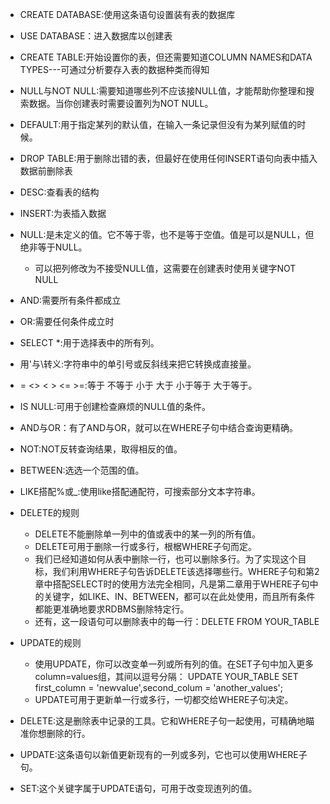 * CREATE DATABASE:使用这条语句设置装有表的数据库
* USE DATABASE：进入数据库以创建表
* CREATE TABLE:开始设置你的表，但还需要知道COLUMN NAMES和DATA TYPES---可通过分析要存入表的数据种类而得知
* NULL与NOT NULL:需要知道哪些列不应该接NULL值，才能帮助你整理和搜索数据。当你创建表时需要设置列为NOT NULL。
* DEFAULT:用于指定某列的默认值，在输入一条记录但没有为某列赋值的时候。
* DROP TABLE:用于删除岀错的表，但最好在使用任何INSERT语句向表中插入数据前删除表

* DESC:查看表的结构
* INSERT:为表插入数据
* NULL:是未定义的值。它不等于零，也不是等于空值。值是可以是NULL，但绝非等于NULL。
    * 可以把列修改为不接受NULL值，这需要在创建表时使用关键字NOT NULL

* AND:需要所有条件都成立
* OR:需要任何条件成立时

* SELECT *:用于选择表中的所有列。
* 用'与\转义:字符串中的单引号或反斜线来把它转换成直接量。
* = <> < > <= >=:等于 不等于 小于 大于 小于等于 大于等于。

* IS NULL:可用于创建检查麻烦的NULL值的条件。
* AND与OR：有了AND与OR，就可以在WHERE子句中结合查询更精确。
* NOT:NOT反转查询结果，取得相反的值。
* BETWEEN:选选一个范围的值。
* LIKE搭配%或_:使用like搭配通配符，可搜索部分文本字符串。

* DELETE的规则
    * DELETE不能删除单一列中的值或表中的某一列的所有值。
    * DELETE可用于删除一行或多行，根椐WHERE子句而定。
    * 我们已经知道如何从表中删除一行，也可以删除多行。为了实现这个目标，我们利用WHERE子句告诉DELETE该选择哪些行。WHERE子句和第2章中搭配SELECT时的使用方法完全相同，凡是第二章用于WHERE子句中的关键字，如LIKE、IN、BETWEEN，都可以在此处使用，而且所有条件都能更准确地要求RDBMS删除特定行。
    * 还有，这一段语句可以删除表中的每一行：DELETE FROM YOUR_TABLE

* UPDATE的规则
    * 使用UPDATE，你可以改变单一列或所有列的值。在SET子句中加入更多column=values组，其间以逗号分隔：
    UPDATE YOUR_TABLE SET first_column = 'newvalue',second_colum = 'another_values';
    * UPDATE可用于更新单一行或多行，一切都交给WHERE子句决定。

* DELETE:这是删除表中记录的工具。它和WHERE子句一起使用，可精确地瞄准你想删除的行。
* UPDATE:这条语句以新值更新现有的一列或多列，它也可以使用WHERE子句。
* SET:这个关键字属于UPDATE语句，可用于改变现迶列的值。

